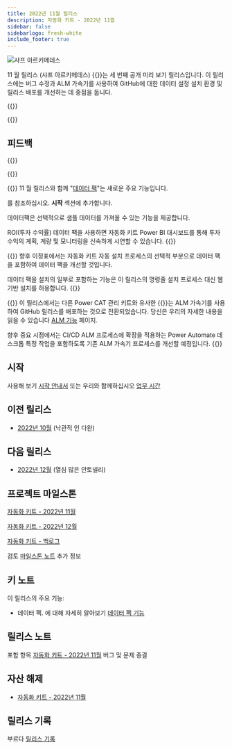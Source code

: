 ```yaml
---
title: 2022년 11월 릴리스
description: 자동화 키트 - 2022년 11월
sidebar: false
sidebarlogo: fresh-white
include_footer: true
---
```

<div class="optional">

![샤프 아르키메데스](/images/sharp-archimedes.png)

11 월 릴리스 (샤프 아르키메데스) {{<product-name>}}는 세 번째 공개 미리 보기 릴리스입니다. 이 릴리스에는 버그 수정과 ALM 가속기를 사용하여 GitHub에 대한 데이터 설정 설치 환경 및 릴리스 배포를 개선하는 데 중점을 둡니다.

</div>

{{<presentation slides="1,2,3">}}

<div class="optional">

{{<presentationStyles>}}

## 피드백

{{<questions name="/releases/november-2022.json" completed="Thank you for providing feedback" showNavigationButtons=false >}}

</div>

{{<slideStyles>}}

{{<slide  id="slide1" audio="releases/november-2022/DataPacks.mp3" description="Automation Kit Overview" image="releases/november-2022/DataPacks.svg" >}}
11 월 릴리스와 함께 "[데이터 팩](/ko/features/datapacks)"는 새로운 주요 기능입니다.

를 참조하십시오. **시작** 섹션에 추가합니다.

데이터팩은 선택적으로 샘플 데이터를 가져올 수 있는 기능을 제공합니다.

ROI(투자 수익률) 데이터 팩을 사용하면 자동화 키트 Power BI 대시보드를 통해 투자 수익의 계획, 계량 및 모니터링을 신속하게 시연할 수 있습니다.
{{</slide>}}

{{<slide  id="slide2" audio="releases/november-2022/DataPacks-WhatsNext.mp3" description="Automation Kit Features" image="releases/november-2022/DataPacks-WhatsNext.svg?v=1" >}}
향후 이정표에서는 자동화 키트 자동 설치 프로세스의 선택적 부분으로 데이터 팩을 포함하여 데이터 팩을 개선할 것입니다.

데이터 팩을 설치의 일부로 포함하는 기능은 이 릴리스의 명령줄 설치 프로세스 대신 웹 기반 설치를 허용합니다.
{{</slide>}}


{{<slide id="slide3" audio="releases/november-2022/alm-roadmap.mp3" description="ALM Roadmap" localImage="/images/illustrations/alm-roadmap-2022-11.svg" >}}
이 릴리스에서는 다른 Power CAT 관리 키트와 유사한 {{<product-name>}}는 ALM 가속기를 사용하여 GitHub 릴리스를 배포하는 것으로 전환되었습니다. 당신은 우리의 자세한 내용을 읽을 수 있습니다 [ALM 기능](/ko/features/alm) 페이지.

향후 중요 시점에서는 CI/CD ALM 프로세스에 확장을 적용하는 Power Automate 데스크톱 특정 작업을 포함하도록 기존 ALM 가속기 프로세스를 개선할 예정입니다.
{{</slide>}}

<div class="optional">

## 시작

사용해 보기 [시작 안내서](/ko/get-started) 또는 우리와 함께하십시오 [업무 시간](/ko/office-hours)

## 이전 릴리스

- [2022년 10월](/ko/releases/october-2022) (낙관적 인 다완)

## 다음 릴리스

- [2022년 12월](/ko/releases/december-2022) (열심 많은 안토넬리)

## 프로젝트 마일스톤

[자동화 키트 - 2022년 11월](https://github.com/orgs/microsoft/projects/486/views/4)

[자동화 키트 - 2022년 12월](https://github.com/orgs/microsoft/projects/486/views/5)

[자동화 키트 - 백로그](https://github.com/orgs/microsoft/projects/486/views/1)

검토 [마일스톤 노트](/ko/releases/milestones) 추가 정보

## 키 노트

이 릴리스의 주요 기능:

- 데이터 팩. 에 대해 자세히 알아보기 [데이터 팩 기능](/ko/features/datapacks)

## 릴리스 노트

포함 항목 [자동화 키트 - 2022년 11월](https://github.com/microsoft/powercat-automation-kit/releases/tag/AutomationKit-November2022) 버그 및 문제 종결

## 자산 해제

- [자동화 키트 - 2022년 11월](https://github.com/microsoft/powercat-automation-kit/releases/tag/AutomationKit-November2022)

## 릴리스 기록

부르다 [릴리스 기록](/ko/releases)

</div>
